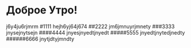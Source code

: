 Доброе Утро!
==========
j6y4ju6rjmrm
#1111
hejh6yj64j674
##2222
jm6jmnuyrjmnety
###3333
jnysejnytsejn
####4444
jnyesjnyedtjnyedt
#####5555
jnyedtjnytedjnedty
######6666
jnytjdtyjmndty
